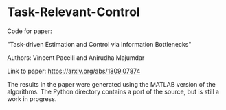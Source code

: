 # Task-Relevant-Control

Code for paper:

"Task-driven Estimation and Control via Information Bottlenecks"

Authors: Vincent Pacelli and Anirudha Majumdar 

Link to paper: https://arxiv.org/abs/1809.07874

The results in the paper were generated using the MATLAB version of the algorithms. The Python directory contains a port of the source, but is still a work in progress.
